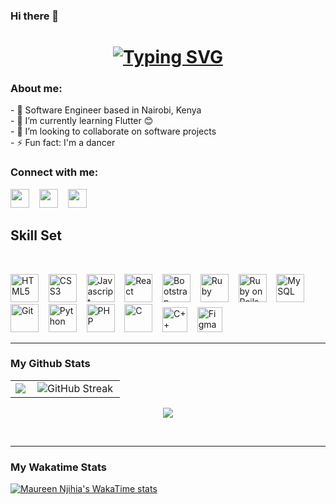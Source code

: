 ### Hi there 👋
<h1 align="center">
  <a href="https://git.io/typing-svg"><img src="https://readme-typing-svg.demolab.com?  font=Fira+Code&size=30&pause=1000&color=F73D61&center=true&vCenter=true&width=435&lines=Nice+to+see+you+👋;I'm+Maureen😊" alt="Typing SVG" />
  </a>
</h1>

<h3>About me:</h3>
- 🔭 Software Engineer based in Nairobi, Kenya
<br>
- 🌱 I’m currently learning Flutter 😊
<br>
- 👯 I’m looking to collaborate on software projects
<br>
- ⚡ Fun fact: I'm a dancer
<br>

<h3>Connect with me:</h3>
<a href="https://www.linkedin.com/in/maureen-njihia-9812931ab"><img height="30" width="30" src="https://cdn.simpleicons.org/linkedin/0A66C2" /></a>
 &nbsp;&nbsp;
<a href="mailto:developer.njihia@gmail.com"><img height="30" width="30" src="https://cdn.simpleicons.org/gmail/EA4335" /></a>
 &nbsp;&nbsp;
<a href="https://twitter.com/Njihia413"><img height="30" width="30" src="https://cdn.simpleicons.org/twitter/1DA1F2" /></a>

<h2>Skill Set</h2>
<br>
<p>
<img title="HTML5" height="45" width="45" src="https://github.com/Njihia413/Njihia413/assets/70540294/c50c1223-bc97-4ce7-906a-4d4625ba5fda">
   &nbsp;&nbsp;
<img title="CSS3" height="45" width="45" src="https://github.com/Njihia413/Njihia413/assets/70540294/a7ad154e-71ec-4095-a642-a832adec32a5">
   &nbsp;&nbsp;
<img title="Javascript" height="45" width="45" src="https://github.com/Njihia413/Njihia413/assets/70540294/13e7793a-82ee-4cf4-8b70-19d18cbc2c50">
   &nbsp;&nbsp;
<img title="React" height="45" width="45" src="https://github.com/Njihia413/Njihia413/assets/70540294/351131da-89b2-4c87-8718-93b95928bf47">
   &nbsp;&nbsp;
<img title="Bootstrap" height="45" width="45" src="https://github.com/Njihia413/Njihia413/assets/70540294/9347eb31-be7d-4c26-9356-47f7b881b4db">
   &nbsp;&nbsp;
<img title="Ruby" height="45" width="45" src="https://img.icons8.com/color/512/ruby-programming-language.png">
   &nbsp;&nbsp;
<img title="Ruby on Rails" height="45" width="45" src="https://github.com/Njihia413/Njihia413/assets/70540294/da461a00-dcf1-4cbd-b6d0-60b472d6270c">
   &nbsp;&nbsp;
<img title="MySQL" height="45" width="45" src="https://github.com/Njihia413/Njihia413/assets/70540294/1f2b726b-62b1-45b1-b34c-03c2c94169a1">
   &nbsp;&nbsp;
<img title="Git" height="45" width="45" src="https://github.com/Njihia413/Njihia413/assets/70540294/de1b9697-af45-4817-b472-ea0fe97c79b3">
   &nbsp;&nbsp;
<img title="Python" height="45" width="45" src="https://github.com/Njihia413/Njihia413/assets/70540294/6670e5f0-9b27-4a1d-9903-048e46fadf88">
   &nbsp;&nbsp;
<img title="PHP" height="45" width="45" src="https://cdn.simpleicons.org/php">
   &nbsp;&nbsp;
  <img title="C" height="45" width="45" src="https://github.com/Njihia413/Njihia413/assets/70540294/89b1f7fc-8cfe-4bb0-931b-7e485e5589e4">
   &nbsp;&nbsp;
  <img title="C++" height="40" width="40" src="https://cdn.simpleicons.org/c++/E61845">
   &nbsp;&nbsp;
<img title="Figma"height="40" width="40" src="https://github.com/Njihia413/Njihia413/assets/70540294/ec2b49ec-4073-432e-a46a-98ab933041c6">
</p>

---

### My Github Stats
<table>
  <tr>
    <td>
      <!--Streak-->
      <img align="left" src="https://github-readme-streak-stats.herokuapp.com/?user=Njihia413&show_icons=true&locale=en&layout=compact&theme=dark"/>
    </td>
    <td>
      <!--Stats-->
      <img align="left" src="https://readme-stats.clckblog.space/api?username=Njihia413&show_icons=true&count_private=true&theme=dark" alt="GitHub Streak"/>
    </td>
  </tr>
</table>

<p align="center">
  <!--Languages -->
  <img align="top" src="https://readme-stats.clckblog.space/api/top-langs/?username=Njihia413&langs_count=8&layout=compact&theme=dark&hide=jupyter%20notebook"/>
</p>

<br />

---

### My Wakatime Stats

[![Maureen Njihia's WakaTime stats](https://github-readme-stats.vercel.app/api/wakatime?username=Njihia413&theme=dark&layout=compact)](https://github.com/anuraghazra/github-readme-stats)

<!--
**Njihia413/Njihia413** is a ✨ _special_ ✨ repository because its `README.md` (this file) appears on your GitHub profile.

Here are some ideas to get you started:


-->

